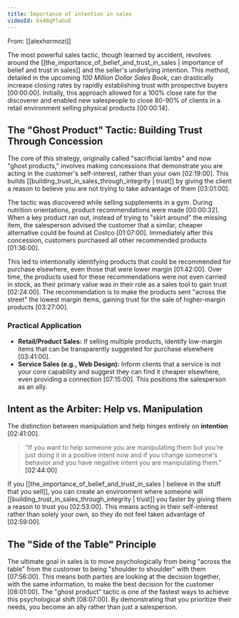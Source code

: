 ```yaml
---
title: Importance of intention in sales
videoId: bx48qPlaGvE
---
```


From: [[alexhormozi]] <br/> 

The most powerful sales tactic, though learned by accident, revolves around the [[the_importance_of_belief_and_trust_in_sales | importance of belief and trust in sales]] and the seller's underlying intention. This method, detailed in the upcoming *100 Million Dollar Sales Book*, can drastically increase closing rates by rapidly establishing trust with prospective buyers <a class="yt-timestamp" data-t="00:00:00">[00:00:00]</a>. Initially, this approach allowed for a 100% close rate for the discoverer and enabled new salespeople to close 80-90% of clients in a retail environment selling physical products <a class="yt-timestamp" data-t="00:00:14">[00:00:14]</a>.

## The "Ghost Product" Tactic: Building Trust Through Concession

The core of this strategy, originally called "sacrificial lambs" and now "ghost products," involves making concessions that demonstrate you are acting in the customer's self-interest, rather than your own <a class="yt-timestamp" data-t="02:19:00">[02:19:00]</a>. This builds [[building_trust_in_sales_through_integrity | trust]] by giving the client a reason to believe you are not trying to take advantage of them <a class="yt-timestamp" data-t="03:01:00">[03:01:00]</a>.

The tactic was discovered while selling supplements in a gym. During nutrition orientations, product recommendations were made <a class="yt-timestamp" data-t="00:00:32">[00:00:32]</a>. When a key product ran out, instead of trying to "skirt around" the missing item, the salesperson advised the customer that a similar, cheaper alternative could be found at Costco <a class="yt-timestamp" data-t="01:07:00">[01:07:00]</a>. Immediately after this concession, customers purchased all other recommended products <a class="yt-timestamp" data-t="01:36:00">[01:36:00]</a>.

This led to intentionally identifying products that could be recommended for purchase elsewhere, even those that were lower margin <a class="yt-timestamp" data-t="01:42:00">[01:42:00]</a>. Over time, the products used for these recommendations were not even carried in stock, as their primary value was in their role as a sales tool to gain trust <a class="yt-timestamp" data-t="02:24:00">[02:24:00]</a>. The recommendation is to make the products sent "across the street" the lowest margin items, gaining trust for the sale of higher-margin products <a class="yt-timestamp" data-t="03:27:00">[03:27:00]</a>.

### Practical Application

*   **Retail/Product Sales:** If selling multiple products, identify low-margin items that can be transparently suggested for purchase elsewhere <a class="yt-timestamp" data-t="03:41:00">[03:41:00]</a>.
*   **Service Sales (e.g., Web Design):** Inform clients that a service is not your core capability and suggest they can find it cheaper elsewhere, even providing a connection <a class="yt-timestamp" data-t="07:15:00">[07:15:00]</a>. This positions the salesperson as an ally.

## Intent as the Arbiter: Help vs. Manipulation

The distinction between manipulation and help hinges entirely on **intention** <a class="yt-timestamp" data-t="02:41:00">[02:41:00]</a>.

> "If you want to help someone you are manipulating them but you're just doing it in a positive intent now and if you change someone's behavior and you have negative intent you are manipulating them." <a class="yt-timestamp" data-t="02:44:00">[02:44:00]</a>

If you [[the_importance_of_belief_and_trust_in_sales | believe in the stuff that you sell]], you can create an environment where someone will [[building_trust_in_sales_through_integrity | trust]] you faster by giving them a reason to trust you <a class="yt-timestamp" data-t="02:53:00">[02:53:00]</a>. This means acting in their self-interest rather than solely your own, so they do not feel taken advantage of <a class="yt-timestamp" data-t="02:59:00">[02:59:00]</a>.

## The "Side of the Table" Principle

The ultimate goal in sales is to move psychologically from being "across the table" from the customer to being "shoulder to shoulder" with them <a class="yt-timestamp" data-t="07:56:00">[07:56:00]</a>. This means both parties are looking at the decision together, with the same information, to make the best decision for the customer <a class="yt-timestamp" data-t="08:01:00">[08:01:00]</a>. The "ghost product" tactic is one of the fastest ways to achieve this psychological shift <a class="yt-timestamp" data-t="08:07:00">[08:07:00]</a>. By demonstrating that you prioritize their needs, you become an ally rather than just a salesperson.